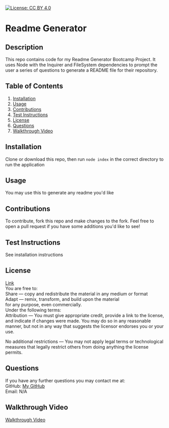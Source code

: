 [![License: CC BY 4.0](https://licensebuttons.net/l/by/4.0/80x15.png)](https://creativecommons.org/licenses/by/4.0/)
# Readme Generator  
## Description  
This repo contains code for my Readme Generator Bootcamp Project. It uses Node with the Inquirer and FileSystem dependencies to prompt the user a series of questions to generate a README file for their repository.
## Table of Contents
1. [Installation](#installation)
2. [Usage](#usage)
3. [Contributions](#contributions)
4. [Test Instructions](#test-instructions)
5. [License](#license)
6. [Questions](#questions)
7. [Walkthrough Video](#walkthrough-video)
<a name='installation'></a>
## Installation  
Clone or download this repo, then run `node index` in the correct directory to run the application
<a name='usage'></a>
## Usage  
You may use this to generate any readme you'd like
<a name='contributions'></a>
## Contributions  
To contribute, fork this repo and make changes to the fork. Feel free to open a pull request if you have some additions you'd like to see!  
<a name='test-instructions'></a>
## Test Instructions  
See installation instructions
<a name='license'></a>
## License  
[Link](https://creativecommons.org/licenses/by/4.0/)  
You are free to:  
Share — copy and redistribute the material in any medium or format  
Adapt — remix, transform, and build upon the material  
for any purpose, even commercially.  
Under the following terms:  
Attribution — You must give appropriate credit, provide a link to the license, and indicate if changes were made. You may do so in any reasonable manner, but not in any way that suggests the licensor endorses you or your use.  

No additional restrictions — You may not apply legal terms or technological measures that legally restrict others from doing anything the license permits.  
<a name='questions'></a>
## Questions  
If you have any further questions you may contact me at:  
GitHub: [My GitHub](https://github.com/Jacee94)  
Email: N/A
<a name='walkthrough-video'></a>
## Walkthrough Video
[Walkthrough Video](https://drive.google.com/file/d/1xQdjcmTrXz8heWrCN9EQDAfpFk7-X_4X/view)